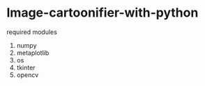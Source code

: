 # Image-cartoonifier-with-python


required modules 

1. numpy
2. metaplotlib
3. os
4. tkinter
5. opencv
